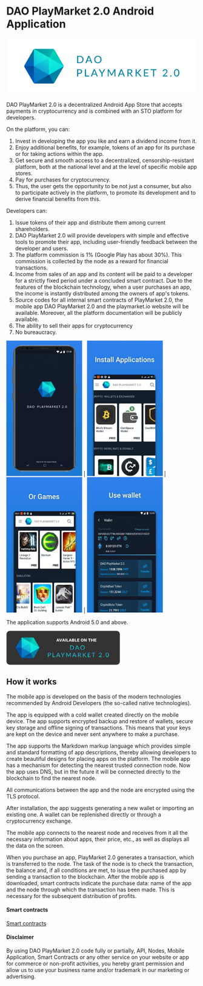 
# DAO PlayMarket 2.0 Android Application

![PlayMarket 2.0](docs/photo/pm_logo.png)

DAO PlayMarket 2.0 is a decentralized Android App Store that accepts payments in cryptocurrency and is combined with an STO platform for developers.

On the platform, you can:

1. Invest in developing the app you like and earn a dividend income from it.
2. Enjoy additional benefits, for example, tokens of an app for its purchase or for taking actions within the app.
3. Get secure and smooth access to a decentralized, censorship-resistant platform, both at the national level and at the level of specific mobile app stores.
4. Pay for purchases for cryptocurrency.
5. Thus, the user gets the opportunity to be not just a consumer, but also to participate actively in the platform, to promote its development and to derive financial benefits from this.

Developers can:

1. Issue tokens of their app and distribute them among current shareholders.
2. DAO PlayMarket 2.0 will provide developers with simple and effective tools to promote their app, including user-friendly feedback between the developer and users.
3. The platform commission is 1% (Google Play has about 30%). This commission is collected by the node as a reward for financial transactions.
4. Income from sales of an app and its content will be paid to a developer for a strictly fixed period under a concluded smart contract. Due to the features of the blockchain technology, when a user purchases an app, the income is instantly distributed among the owners of app's tokens.
5. Source codes for all internal smart contracts of PlayMarket 2.0, the mobile app DAO PlayMarket 2.0 and the playmarket.io website will be available. Moreover, all the platform documentation will be publicly available.
6. The ability to sell their apps for cryptocurrency
7. No bureaucracy.

<img src="docs/photo/0.png" width="200">  |  <img src="docs/photo/1.png" width="200"> | <img src="docs/photo/2.png" width="200"> | <img src="docs/photo/3.png" width="200">


The application supports Android 5.0 and above.

<img src="docs/photo/btn_available.png" width="300">

## How it works

The mobile app is developed on the basis of the modern technologies recommended by Android Developers (the so-called native technologies). 

The app is equipped with a cold wallet created directly on the mobile device. The app supports encrypted backup and restore of wallets, secure key storage and offline signing of transactions. This means that your keys are kept on the device and never sent anywhere to make a purchase. 

The app supports the Markdown markup language which provides simple and standard formatting of app descriptions, thereby allowing developers to create beautiful designs for placing apps on the platform. The mobile app has a mechanism for detecting the nearest trusted connection node. Now the app uses DNS, but in the future it will be connected directly to the blockchain to find the nearest node.


All communications between the app and the node are encrypted using the TLS protocol. 

After installation, the app suggests generating a new wallet or importing an existing one. A wallet can be replenished directly or through a cryptocurrency exchange. 

The mobile app connects to the nearest node and receives from it all the necessary information about apps, their price, etc., as well as displays all the data on the screen. 

When you purchase an app, PlayMarket 2.0 generates a transaction, which is transferred to the node. The task of the node is to check the transaction, the balance and, if all conditions are met, to issue the purchased app by sending a transaction to the blockchain. After the mobile app is downloaded, smart contracts indicate the purchase data: name of the app and the node through which the transaction has been made. This is necessary for the subsequent distribution of profits.


#### Smart contracts
[Smart contracts](https://github.com/CryptonStudio/PlayMarket-2.0-Contracts)

#### Disclaimer
By using DAO PlayMarket 2.0 code fully or partially, API, Nodes, Mobile Application, Smart Contracts or any other service on your website or app for commerce or non-profit activities, you hereby grant permission and allow us to use your business name and/or trademark in our marketing or advertising.
